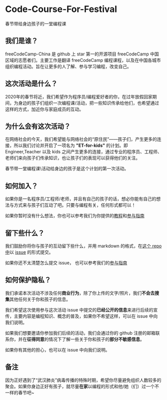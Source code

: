 # Code-Course-For-Festival
春节带给身边孩子的一堂编程课
## 我们是谁？
freeCodeCamp-China 是 github 上 star 第一的开源项目 freeCodeCamp 中国区域的志愿者们。主要工作是翻译 freeCodeCamp 编程课程，以及在中国各城市组织编程活动。旨在让更多的人了解、参与学习编程，改变自己。
## 这次活动是什么？
2020年的春节将近，我们希望作为程序员/编程爱好者的你，在过年放假回家期间，为身边的孩子们组织一次编程课/活动，把一些知识传承给他们，也希望通过这样的方式，加近你与家庭成员的互动。
## 为什么会有这次活动？
在网络社会的今天，我们希望能与网络社会的“原住民”——孩子们，产生更多的连接，所以我们讨论并开启了一项名为 **"ET-for-kids"** 的计划。即 Engineer,Teacher 以及 kids 之间产生更多的连接，通过专业的程序员、工程师、老师们来向孩子们传承知识，也让孩子们的表现可以获得他们的关注。

春节带一堂编程课\活动给身边的孩子是这个计划的第一次活动。
## 如何加入？
如果你是一名程序员/工程师/老师，并且有自己的孩子的话，想必你能有自己的想法与方式来与孩子们互动了吧。只要与编程有关，任何形式都可以！

如果你暂时没有什么想法，你也可以参考我们为你提供的[教程](https://github.com/freeCodeCamp-China/Code-Course-For-Festival/tree/master/courseware)和[参与指南](https://github.com/freeCodeCamp-China/Code-Course-For-Festival/tree/master/teacher-notes)
## 留下些什么？
我们鼓励你将你与孩子的互动留下些什么，并用 markdown 的格式，在[这个 repo 中](https://github.com/freeCodeCamp-China/Code-Course-For-Festival/)以 [issue](https://github.com/freeCodeCamp-China/Code-Course-For-Festival/issues) 的形式提交。

如果你还不太清楚怎么提交 issue， 也可以参考我们的[参与指南](https://github.com/freeCodeCamp-China/Code-Course-For-Festival/tree/master/teacher-notes)
## 如何保护隐私？
我们承诺本次活动不涉及任何**商业行为**，除了你上传的文字/照片，我们**不会去搜集**其他任何关于你和孩子的信息。

我们希望这次使用参与这次活动 issue 中提交的**已经公开的信息**来进行后续的宣传，主要内容是编程知识、概念的普及，如果你不希望这样，可以在 issue 中向我们说明。

如果我们想要邀请你参加我们后续的活动，我们会通过你的 github 注册的邮箱联系你，并在**征得同意**的情况下了解一些关于你和孩子的**部分不敏感信息**。

如果你有其他的担心，也可以在 issue 中向我们说明。

## 备注
因为正好遇到了“武汉肺炎”病毒传播的特殊时期，希望你尽量避免组织人数较多的聚会。如果你身边正好有孩子，就尽量**在家**以编程的形式和他/她（们）过一个不一样的春节吧~
